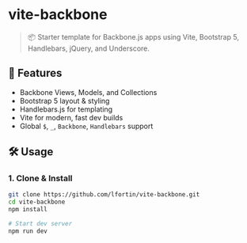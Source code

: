 # vite-backbone

> 📦 Starter template for Backbone.js apps using Vite, Bootstrap 5, Handlebars, jQuery, and Underscore.

## 🚀 Features

- Backbone Views, Models, and Collections
- Bootstrap 5 layout & styling
- Handlebars.js for templating
- Vite for modern, fast dev builds
- Global `$`, `_`, `Backbone`, `Handlebars` support

## 🛠️ Usage

### 1. Clone & Install

```bash
git clone https://github.com/lfortin/vite-backbone.git
cd vite-backbone
npm install

# Start dev server
npm run dev
```
